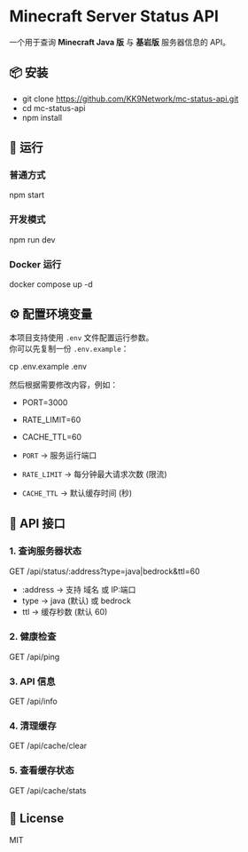 # Minecraft Server Status API

一个用于查询 **Minecraft Java 版** 与 **基岩版** 服务器信息的 API。

## 📦 安装

- git clone https://github.com/KK9Network/mc-status-api.git
- cd mc-status-api
- npm install

## 🚀 运行

### 普通方式
npm start

### 开发模式
npm run dev

### Docker 运行
docker compose up -d

## ⚙️ 配置环境变量

本项目支持使用 `.env` 文件配置运行参数。  
你可以先复制一份 `.env.example`：

cp .env.example .env

然后根据需要修改内容，例如：

- PORT=3000
- RATE_LIMIT=60
- CACHE_TTL=60

- `PORT` → 服务运行端口  
- `RATE_LIMIT` → 每分钟最大请求次数 (限流)  
- `CACHE_TTL` → 默认缓存时间 (秒)  

## 🔌 API 接口

### 1. 查询服务器状态
GET /api/status/:address?type=java|bedrock&ttl=60
- :address → 支持 域名 或 IP:端口
- type → java (默认) 或 bedrock
- ttl → 缓存秒数 (默认 60)

### 2. 健康检查
GET /api/ping

### 3. API 信息
GET /api/info

### 4. 清理缓存
GET /api/cache/clear

### 5. 查看缓存状态
GET /api/cache/stats

## 📄 License
MIT


